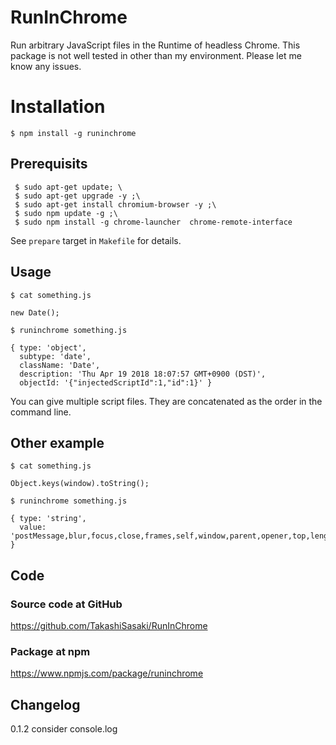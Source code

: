 # RunInChrome

Run arbitrary JavaScript files in the Runtime of headless Chrome.
This package is not well tested in other than my environment.
Please let me know any issues.

# Installation
```
$ npm install -g runinchrome
```

## Prerequisits
```
 $ sudo apt-get update; \
 $ sudo apt-get upgrade -y ;\
 $ sudo apt-get install chromium-browser -y ;\
 $ sudo npm update -g ;\
 $ sudo npm install -g chrome-launcher  chrome-remote-interface
 ```
 See ```prepare``` target in ```Makefile``` for details.

## Usage
```$ cat something.js```
```
new Date();
```
```$ runinchrome something.js```
```
{ type: 'object',
  subtype: 'date',
  className: 'Date',
  description: 'Thu Apr 19 2018 18:07:57 GMT+0900 (DST)',
  objectId: '{"injectedScriptId":1,"id":1}' }
```
You can give multiple script files. They are concatenated as the order in the command line.

## Other example
```$ cat something.js```
```
Object.keys(window).toString();
```
```$ runinchrome something.js```
```
{ type: 'string',
  value: 'postMessage,blur,focus,close,frames,self,window,parent,opener,top,length,closed,location,document,origin,name,history,locationbar,menubar,personalbar,scrollbars,statusbar,toolbar,status,frameElement,navigator,applicationCache,customElements,external,screen,innerWidth,innerHeight,scrollX,pageXOffset,scrollY,pageYOffset,screenX,screenY,outerWidth,outerHeight,devicePixelRatio,clientInformation,screenLeft,screenTop,defaultStatus,defaultstatus,styleMedia,onanimationend,onanimationiteration,onanimationstart,onsearch,ontransitionend,onwebkitanimationend,onwebkitanimationiteration,onwebkitanimationstart,onwebkittransitionend,isSecureContext,onabort,onblur,oncancel,oncanplay,oncanplaythrough,onchange,onclick,onclose,oncontextmenu,oncuechange,ondblclick,ondrag,ondragend,ondragenter,ondragleave,ondragover,ondragstart,ondrop,ondurationchange,onemptied,onended,onerror,onfocus,oninput,oninvalid,onkeydown,onkeypress,onkeyup,onload,onloadeddata,onloadedmetadata,onloadstart,onmousedown,onmouseenter,onmouseleave,onmousemove,onmouseout,onmouseover,onmouseup,onmousewheel,onpause,onplay,onplaying,onprogress,onratechange,onreset,onresize,onscroll,onseeked,onseeking,onselect,onstalled,onsubmit,onsuspend,ontimeupdate,ontoggle,onvolumechange,onwaiting,onwheel,onauxclick,ongotpointercapture,onlostpointercapture,onpointerdown,onpointermove,onpointerup,onpointercancel,onpointerover,onpointerout,onpointerenter,onpointerleave,onafterprint,onbeforeprint,onbeforeunload,onhashchange,onlanguagechange,onmessage,onmessageerror,onoffline,ononline,onpagehide,onpageshow,onpopstate,onrejectionhandled,onstorage,onunhandledrejection,onunload,performance,stop,open,alert,confirm,prompt,print,requestAnimationFrame,cancelAnimationFrame,requestIdleCallback,cancelIdleCallback,captureEvents,releaseEvents,getComputedStyle,matchMedia,moveTo,moveBy,resizeTo,resizeBy,getSelection,find,webkitRequestAnimationFrame,webkitCancelAnimationFrame,fetch,btoa,atob,setTimeout,clearTimeout,setInterval,clearInterval,createImageBitmap,scroll,scrollTo,scrollBy,onappinstalled,onbeforeinstallprompt,crypto,ondevicemotion,ondeviceorientation,ondeviceorientationabsolute,indexedDB,webkitStorageInfo,sessionStorage,localStorage,visualViewport,speechSynthesis,webkitRequestFileSystem,webkitResolveLocalFileSystemURL,openDatabase' }
 ```

## Code

### Source code at GitHub
https://github.com/TakashiSasaki/RunInChrome

### Package at npm
https://www.npmjs.com/package/runinchrome

## Changelog
0.1.2 consider console.log

